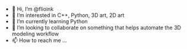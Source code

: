 - 👋 Hi, I’m @flioink
- 👀 I’m interested in C++, Python, 3D art, 2D art
- 🌱 I’m currently learning Python
- 💞️ I’m looking to collaborate on something that helps automate the 3D modeling workflow
- 📫 How to reach me ...

<!---
flioink/flioink is a ✨ special ✨ repository because its `README.md` (this file) appears on your GitHub profile.
You can click the Preview link to take a look at your changes.
--->

